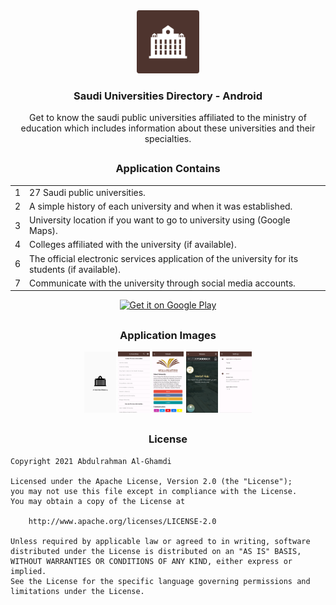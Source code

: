 <div align="center"><img src="./googlePlayAssets/icon/icon.png" width="20%"></div>

<h3 align="center">Saudi Universities Directory - Android</h3>

<p align="center">
    Get to know the saudi public universities affiliated to the ministry of education which includes information about these universities and their specialties.
</p>

##

<h3 align="center">Application Contains</h3>

<table align="center">
    <tr><td align="center">1</td><td>27 Saudi public universities.</td></tr>
    <tr><td align="center">2</td><td>A simple history of each university and when it was established.</td></tr>
    <tr><td align="center">3</td><td>University location if you want to go to university using (Google Maps).</td></tr>
    <tr><td align="center">4</td><td>Colleges affiliated with the university (if available).</td></tr>
    <tr><td align="center">6</td><td>The official electronic services application of the university for its students (if available).</td></tr>
    <tr><td align="center">7</td><td>Communicate with the university through social media accounts.</td></tr>
</table>

<div align="center">
    <a href='https://play.google.com/store/apps/details?id=com.ss.universitiesdirectory'>
        <img height="80px" alt='Get it on Google Play' src='https://play.google.com/intl/en_us/badges/images/generic/en_badge_web_generic.png'/>
    </a>
</div>

##

<h3 align="center">Application Images</h3>

<div align="center" >
    <img src="./googlePlayAssets/screenshots/1.png" width="10%">
    <img src="./googlePlayAssets/screenshots/2.png" width="10%">
    <img src="./googlePlayAssets/screenshots/3.png" width="10%">
    <img src="./googlePlayAssets/screenshots/4.png" width="10%">
    <img src="./googlePlayAssets/screenshots/5.png" width="10%">
</div>

##

<h3 align="center">License</h3>

```
Copyright 2021 Abdulrahman Al-Ghamdi

Licensed under the Apache License, Version 2.0 (the "License");
you may not use this file except in compliance with the License.
You may obtain a copy of the License at

    http://www.apache.org/licenses/LICENSE-2.0

Unless required by applicable law or agreed to in writing, software
distributed under the License is distributed on an "AS IS" BASIS,
WITHOUT WARRANTIES OR CONDITIONS OF ANY KIND, either express or implied.
See the License for the specific language governing permissions and
limitations under the License.
```
